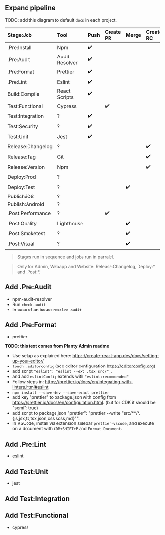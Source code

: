 ## Expand pipeline
TODO: add this diagram to default `docs` in each project.

| Stage:Job         | Tool          | Push | Create PR | Merge | Create RC | Release |
|:- |:- |:- |:- |:- |:- |:- |
| .Pre:Install      | Npm           | :heavy_check_mark: | | | | |
| .Pre:Audit        | Audit Resolver| :heavy_check_mark: | | | | |
| .Pre:Format       | Prettier      | :heavy_check_mark: | | | | |
| .Pre:Lint         | Eslint        | :heavy_check_mark: | | | | |
| Build:Compile     | React Scripts | :heavy_check_mark: | | | | |
| Test:Functional   | Cypress       | | :heavy_check_mark: | | | |
| Test:Integration  | ?             | :heavy_check_mark: | | | | |
| Test:Security     | ?             | :heavy_check_mark: | | | | |
| Test:Unit         | Jest          | :heavy_check_mark: | | | | |
| Release:Changelog | ?             | | | | :heavy_check_mark: | |
| Release:Tag       | Git           | | | | :heavy_check_mark: | |
| Release:Version   | Npm           | | | | :heavy_check_mark: | |
| Deploy:Prod       | ?             | | | | | :heavy_check_mark: |
| Deploy:Test       | ?             | | | :heavy_check_mark: | | |
| Publish:iOS       | ?             | | | | | |
| Publish:Android   | ?             | | | | | |
| .Post:Performance | ?             | | :heavy_check_mark: | | | |
| .Post:Quality     | Lighthouse    | | | :heavy_check_mark: | | |
| .Post:Smoketest   | ?             | | | :heavy_check_mark: | | |
| .Post:Visual      | ?             | | | :heavy_check_mark: | | |

> Stages run in sequence and jobs run in parralel.

> Only for Admin, Webapp and Website: Release:Changelog, Deploy:* and .Post:*.

## Add .Pre:Audit
- npm-audit-resolver
- Run `check-audit`
- In case of an issue: `resolve-audit`.

## Add .Pre:Format
- prettier

**TODO: this text comes from Planty Admin readme**
- Use setup as explained here: https://create-react-app.dev/docs/setting-up-your-editor/
- `touch .editorconfig` (see editor configuration https://editorconfig.org)
- add script `"eslint": "eslint --ext .tsx src/",`.
- and add `eslintConfig` extends with `"eslint:recommended"`
- Follow steps in: https://prettier.io/docs/en/integrating-with-linters.html#eslint
- `npm install --save-dev --save-exact prettier`
- add key "prettier" to package.json with config from  https://prettier.io/docs/en/configuration.html. (but for CDK it should be "semi": true)
- add script to package.json "prettier": "prettier --write \"src/**/*.{js,jsx,ts,tsx,json,css,scss,md}\"".
- In VSCode, install via extension sidebar `prettier-vscode`, and execute on a document with `CDM+SHIFT+P` and `Format Document`.


## Add .Pre:Lint
- eslint

## Add Test:Unit
- jest

## Add Test:Integration

## Add Test:Functional
- cypress
